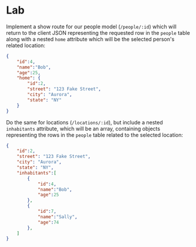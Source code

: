 # Lab

Implement a show route for our people model (`/people/:id`) which will return to the client JSON representing the requested row in the `people` table along with a nested `home` attribute which will be the selected person's related location:

```JSON
{
    "id":4,
    "name":"Bob",
    "age":25,
    "home": {
        "id":2,
        "street": "123 Fake Street",
        "city": "Aurora",
        "state": "NY"
    }
}
```

Do the same for locations (`/locations/:id`), but include a nested `inhabitants` attribute, which will be an array, containing objects representing the rows in the `people` table related to the selected location:

```JSON
{
    "id":2,
    "street": "123 Fake Street",
    "city": "Aurora",
    "state": "NY",
    "inhabitants":[
        {
            "id":4,
            "name":"Bob",
            "age":25
        },        
        {
            "id":7,
            "name":"Sally",
            "age":74
        },        
    ]
}
```
